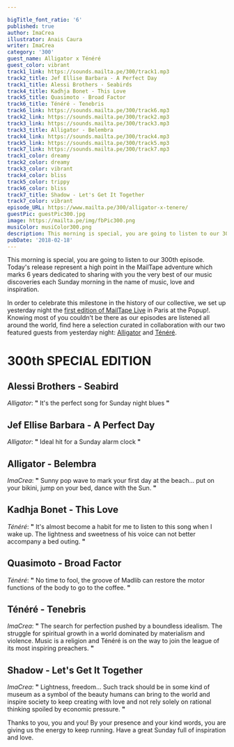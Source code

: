 ```yaml
---

bigTitle_font_ratio: '6'
published: true
author: ImaCrea
illustrator: Anais Caura
writer: ImaCrea
category: '300'
guest_name: Alligator x Ténéré
guest_color: vibrant
track1_link: https://sounds.mailta.pe/300/track1.mp3
track2_title: Jef Ellise Barbara - A Perfect Day
track1_title: Alessi Brothers - Seabirds
track4_title: Kadhja Bonet - This Love
track5_title: Quasimoto - Broad Factor
track6_title: Ténéré - Tenebris
track6_link: https://sounds.mailta.pe/300/track6.mp3
track2_link: https://sounds.mailta.pe/300/track2.mp3
track3_link: https://sounds.mailta.pe/300/track3.mp3
track3_title: Alligator - Belembra
track4_link: https://sounds.mailta.pe/300/track4.mp3
track5_link: https://sounds.mailta.pe/300/track5.mp3
track7_link: https://sounds.mailta.pe/300/track7.mp3
track1_color: dreamy
track2_color: dreamy
track3_color: vibrant
track4_color: bliss
track5_color: trippy
track6_color: bliss
track7_title: Shadow - Let's Get It Together
track7_color: vibrant
episode_URL: https://www.mailta.pe/300/alligator-x-tenere/
guestPic: guestPic300.jpg
image: https://mailta.pe/img/fbPic300.png
musiColor: musiColor300.png
description: This morning is special, you are going to listen to our 300th episode. Today's release represent a high point in the MailTape adventure which marks 6 years dedicated to sharing with you the very best of our music discoveries each Sunday morning in the name of music, love and inspiration.
pubDate: '2018-02-18'
---
```

This morning is special, you are going to listen to our 300th episode. Today's release represent a high point in the MailTape adventure which marks 6 years dedicated to sharing with you the very best of our music discoveries each Sunday morning in the name of music, love and inspiration.
  
In order to celebrate this milestone in the history of our collective, we set up yesterday night the [first edition of MailTape Live](https://www.facebook.com/events/324160978078937/) in Paris at the Popup!. Knowing most of you couldn't be there as our episodes are listened all around the world, find here a selection curated in collaboration with our two featured guests from yesterday night: [Alligator](https://www.facebook.com/alligator.musique/) and [Ténéré](https://www.facebook.com/teneremusic/).


# 300th SPECIAL EDITION

## Alessi Brothers - Seabird
_Alligator_: **"** It's the perfect song for Sunday night blues **"** 

## Jef Ellise Barbara - A Perfect Day
_Alligator_: **"** Ideal hit for a Sunday alarm clock **"** 

## Alligator - Belembra
_ImaCrea_: **"** Sunny pop wave to mark your first day at the beach... put on your bikini, jump on your bed, dance with the Sun. **"** 

## Kadhja Bonet - This Love
_Ténéré_: **"** It's almost become a habit for me to listen to this song when I wake up. The lightness and sweetness of his voice can not better accompany a bed outing. **"** 

## Quasimoto - Broad Factor
_Ténéré_: **"** No time to fool, the groove of Madlib can restore the motor functions of the body to go to the coffee. **"** 

## Ténéré - Tenebris
_ImaCrea_: **"** The search for perfection pushed by a boundless idealism. The struggle for spiritual growth in a world dominated by materialism and violence. Music is a religion and Ténéré is on the way to join the league of its most inspiring preachers. **"** 

## Shadow - Let's Get It Together
_ImaCrea_: **"** Lightness, freedom... Such track should be in some kind of museum as a symbol of the beauty humans can bring to the world and inspire society to keep creating with love and not rely solely on rational thinking spoiled by economic pressure. **"** 

Thanks to you, you and you! By your presence and your kind words, you are giving us the energy to keep running. Have a great Sunday full of inspiration and love.

